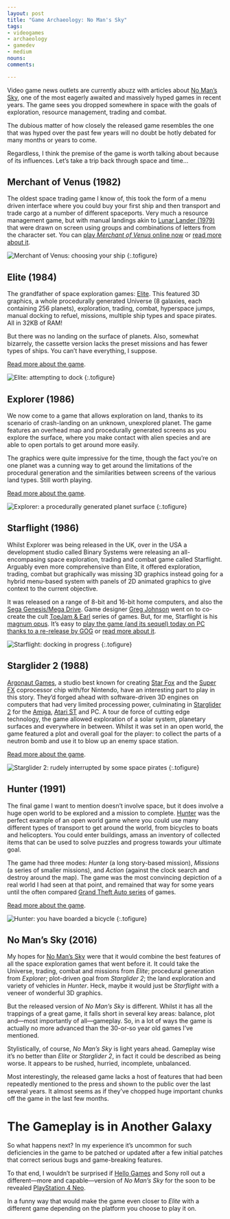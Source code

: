 ```yaml
---
layout: post
title: "Game Archaeology: No Man's Sky"
tags:
- videogames
- archaeology
- gamedev
- medium
nouns:
comments: 

---
```


Video game news outlets are currently abuzz with articles about [No Man’s Sky](https://en.wikipedia.org/wiki/No_Man%27s_Sky), one of the most eagerly awaited and massively hyped games in recent years. The game sees you dropped somewhere in space with the goals of exploration, resource management, trading and combat.

The dubious matter of how closely the released game resembles the one that was hyped over the past few years will no doubt be hotly debated for many months or years to come.

Regardless, I think the premise of the game is worth talking about because of its influences. Let’s take a trip back through space and time...

Merchant of Venus (1982)
------------------------

The oldest space trading game I know of, this took the form of a menu driven interface where you could buy your first ship and then transport and trade cargo at a number of different spaceports. Very much a resource management game, but with manual landings akin to [Lunar Lander (1979)](http://www.mobygames.com/game/arcade/lunar-lander__) that were drawn on screen using groups and combinations of letters from the character set. You can [play _Merchant of Venus_ online now](http://www.zx81stuff.org.uk/zx81/emulate.php?track=MerchantOfVenus.tzx.zip%400&title=Merchant+of+Venus) or [read more about it](http://www.mobygames.com/game/merchant-of-venus).

![](https://miro.medium.com/max/1400/1*_LWM7U4tMEuqhXuj-cvJgw.png "Merchant of Venus: choosing your ship")
{:.tofigure}


Elite (1984)
------------

The grandfather of space exploration games: [Elite](https://en.wikipedia.org/wiki/Elite_(video_game)). This featured 3D graphics, a whole procedurally generated Universe (8 galaxies, each containing 256 planets), exploration, trading, combat, hyperspace jumps, manual docking to refuel, missions, multiple ship types and space pirates. All in 32KB of RAM!

But there was no landing on the surface of planets. Also, somewhat bizarrely, the cassette version lacks the preset missions and has fewer types of ships. You can’t have everything, I suppose.

[Read more about the game](http://www.mobygames.com/game/bbc-micro_/elite).

![](https://miro.medium.com/max/1400/1*IZJDEtHnxtQkbdXPR2sQog.png "Elite: attempting to dock")
{:.tofigure}


Explorer (1986)
---------------

We now come to a game that allows exploration on land, thanks to its scenario of crash-landing on an unknown, unexplored planet. The game features an overhead map and procedurally generated screens as you explore the surface, where you make contact with alien species and are able to open portals to get around more easily.

The graphics were quite impressive for the time, though the fact you’re on one planet was a cunning way to get around the limitations of the procedural generation and the similarities between screens of the various land types. Still worth playing.

[Read more about the game](http://www.mobygames.com/game/zx-spectrum/explorer).

![](https://miro.medium.com/max/1400/1*wrpLsl4j7qYehDweLuPrFQ.png "Explorer: a procedurally generated planet surface")
{:.tofigure}


Starflight (1986)
-----------------

Whilst Explorer was being released in the UK, over in the USA a development studio called Binary Systems were releasing an all-encompasing space exploration, trading and combat game called Starflight. Arguably even more comprehensive than Elite, it offered exploration, trading, combat but graphically was missing 3D graphics instead going for a hybrid menu-based system with panels of 2D animated graphics to give context to the current objective.

It was released on a range of 8-bit and 16-bit home computers, and also the [Sega Genesis/Mega Drive](https://en.wikipedia.org/wiki/Sega_Genesis). Game designer [Greg Johnson](https://en.wikipedia.org/wiki/Greg_Johnson_(game_designer)) went on to co-create the cult [ToeJam & Earl](https://en.wikipedia.org/wiki/ToeJam_%26_Earl) series of games. But, for me, Starflight is his [magnum opus](https://en.wikipedia.org/wiki/Magnum_opus). It’s easy to [play the game (and its sequel) today on PC thanks to a re-release by GOG](https://www.gog.com/game/starflight_1_2)  or [read more about it](http://www.mobygames.com/game/dos/starflight).

![](https://miro.medium.com/max/1400/1*vpjQoieWmqTkk0Oc_u_rgA.png "Starflight: docking in progress")
{:.tofigure}


Starglider 2 (1988)
-------------------

[Argonaut Games](https://en.wikipedia.org/wiki/Argonaut_Games), a studio best known for creating [Star Fox](https://en.wikipedia.org/wiki/Star_Fox_(video_game)) and the [Super FX](https://en.wikipedia.org/wiki/Super_FX) coprocessor chip with/for Nintendo, have an interesting part to play in this story. They’d forged ahead with software-driven 3D engines on computers that had very limited processing power, culminating in [Starglider 2](https://en.wikipedia.org/wiki/Starglider_2) for the [Amiga](https://en.wikipedia.org/wiki/Amiga), [Atari ST](https://en.wikipedia.org/wiki/Atari_ST) and PC. A tour de force of cutting edge technology, the game allowed exploration of a solar system, planetary surfaces and everywhere in between. Whilst it was set in an open world, the game featured a plot and overall goal for the player: to collect the parts of a neutron bomb and use it to blow up an enemy space station.

[Read more about the game](http://www.mobygames.com/game/atari-st/starglider-2).

![](https://miro.medium.com/max/1400/1*HGOyD_2zW6YD-Ueh0vdjkg.png "Starglider 2: rudely interrupted by some space pirates")
{:.tofigure}


Hunter (1991)
-------------

The final game I want to mention doesn’t involve space, but it does involve a huge open world to be explored and a mission to complete. [Hunter](https://en.wikipedia.org/wiki/Hunter_(video_game)) was the perfect example of an open world game where you could use many different types of transport to get around the world, from bicycles to boats and helicopters. You could enter buildings, amass an inventory of collected items that can be used to solve puzzles and progress towards your ultimate goal.

The game had three modes: _Hunter_ (a long story-based mission), _Missions_ (a series of smaller missions), and _Action_ (against the clock search and destroy around the map). The game was the most convincing depiction of a real world I had seen at that point, and remained that way for some years until the often compared [Grand Theft Auto series](https://en.wikipedia.org/wiki/Grand_Theft_Auto) of games.

[Read more about the game](http://www.mobygames.com/game/hunter).

![](https://miro.medium.com/max/1400/1*yipfL0Qm7KNYyMKNxgcUgw.png "Hunter: you have boarded a bicycle")
{:.tofigure}


No Man’s Sky (2016)
-------------------

My hopes for [No Man’s Sky](https://en.wikipedia.org/wiki/No_Man's_Sky) were that it would combine the best features of all the space exploration games that went before it. It could take the Universe, trading, combat and missions from _Elite_; procedural generation from _Explorer_; plot-driven goal from _Starglider 2_; the land exploration and variety of vehicles in _Hunter_. Heck, maybe it would just be _Starflight_ with a veneer of wonderful 3D graphics.

But the released version of _No Man’s Sky_ is different. Whilst it has all the trappings of a great game, it falls short in several key areas: balance, plot and—most importantly of all—gameplay. So, in a lot of ways the game is actually no more advanced than the 30-or-so year old games I’ve mentioned.

Stylistically, of course, _No Man’s Sky_ is light years ahead. Gameplay wise it’s no better than _Elite_ or _Starglider 2_, in fact it could be described as being worse. It appears to be rushed, hurried, incomplete, unbalanced.

Most interestingly, the released game lacks a host of features that had been repeatedly mentioned to the press and shown to the public over the last several years. It almost seems as if they’ve chopped huge important chunks off the game in the last few months.

The Gameplay is in Another Galaxy
=================================

So what happens next? In my experience it’s uncommon for such deficiencies in the game to be patched or updated after a few initial patches that correct serious bugs and game-breaking features.

To that end, I wouldn’t be surprised if [Hello Games](https://twitter.com/NoMansSky) and Sony roll out a different—more and capable—version of _No Man’s Sky_ for the soon to be revealed [PlayStation 4 Neo](https://www.google.co.uk/search?q=PlayStation+4+Neo).

In a funny way that would make the game even closer to _Elite_ with a different game depending on the platform you choose to play it on.